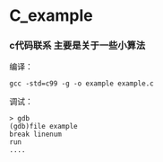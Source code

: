 C_example
=========

### c代码联系 主要是关于一些小算法

编译：

```gcc -std=c99 -g -o example example.c```

调试：

```
> gdb
(gdb)file example
break linenum
run
....
```
